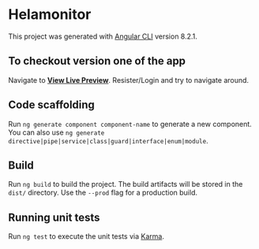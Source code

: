 # Helamonitor

This project was generated with [Angular CLI](https://github.com/angular/angular-cli) version 8.2.1.

##  To checkout version one of the app

Navigate to **[View Live Preview](https://monitor-frontend.vercel.app/auth/login)**. Resister/Login and try to navigate around.

## Code scaffolding

Run `ng generate component component-name` to generate a new component. You can also use `ng generate directive|pipe|service|class|guard|interface|enum|module`.

## Build

Run `ng build` to build the project. The build artifacts will be stored in the `dist/` directory. Use the `--prod` flag for a production build.

## Running unit tests

Run `ng test` to execute the unit tests via [Karma](https://karma-runner.github.io).


